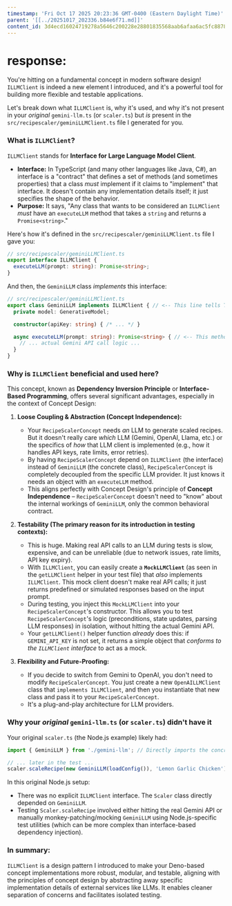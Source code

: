 ```yaml
---
timestamp: 'Fri Oct 17 2025 20:23:36 GMT-0400 (Eastern Daylight Time)'
parent: '[[../20251017_202336.b84e6f71.md]]'
content_id: 3d4ecd16024719278a5646c200228e28801835568aab6afaa6ac5fc8878ff3f9
---
```


# response:

You're hitting on a fundamental concept in modern software design! `ILLMClient` is indeed a new element I introduced, and it's a powerful tool for building more flexible and testable applications.

Let's break down what `ILLMClient` is, why it's used, and why it's not present in your *original* `gemini-llm.ts` (or `scaler.ts`) but *is* present in the `src/recipescaler/geminiLLMClient.ts` file I generated for you.

### What is `ILLMClient`?

`ILLMClient` stands for **Interface for Large Language Model Client**.

* **Interface:** In TypeScript (and many other languages like Java, C#), an interface is a "contract" that defines a set of methods (and sometimes properties) that a class *must* implement if it claims to "implement" that interface. It doesn't contain any implementation details itself; it just specifies the shape of the behavior.
* **Purpose:** It says, "Any class that wants to be considered an `ILLMClient` *must* have an `executeLLM` method that takes a `string` and returns a `Promise<string>`."

Here's how it's defined in the `src/recipescaler/geminiLLMClient.ts` file I gave you:

```typescript
// src/recipescaler/geminiLLMClient.ts
export interface ILLMClient {
  executeLLM(prompt: string): Promise<string>;
}
```

And then, the `GeminiLLM` class *implements* this interface:

```typescript
// src/recipescaler/geminiLLMClient.ts
export class GeminiLLM implements ILLMClient { // <-- This line tells TypeScript that GeminiLLM fulfills the ILLMClient contract
  private model: GenerativeModel;

  constructor(apiKey: string) { /* ... */ }

  async executeLLM(prompt: string): Promise<string> { // <-- This method is required by ILLMClient
    // ... actual Gemini API call logic ...
  }
}
```

### Why is `ILLMClient` beneficial and used here?

This concept, known as **Dependency Inversion Principle** or **Interface-Based Programming**, offers several significant advantages, especially in the context of Concept Design:

1. **Loose Coupling & Abstraction (Concept Independence):**
   * Your `RecipeScalerConcept` needs *an* LLM to generate scaled recipes. But it doesn't really care *which* LLM (Gemini, OpenAI, Llama, etc.) or the specifics of *how* that LLM client is implemented (e.g., how it handles API keys, rate limits, error retries).
   * By having `RecipeScalerConcept` depend on `ILLMClient` (the interface) instead of `GeminiLLM` (the concrete class), `RecipeScalerConcept` is completely decoupled from the specific LLM provider. It just knows it needs an object with an `executeLLM` method.
   * This aligns perfectly with Concept Design's principle of **Concept Independence** – `RecipeScalerConcept` doesn't need to "know" about the internal workings of `GeminiLLM`, only the common behavioral contract.

2. **Testability (The primary reason for its introduction in testing contexts):**
   * This is huge. Making real API calls to an LLM during tests is slow, expensive, and can be unreliable (due to network issues, rate limits, API key expiry).
   * With `ILLMClient`, you can easily create a **`MockLLMClient`** (as seen in the `getLLMClient` helper in your test file) that *also* implements `ILLMClient`. This mock client doesn't make real API calls; it just returns predefined or simulated responses based on the input prompt.
   * During testing, you inject this `MockLLMClient` into your `RecipeScalerConcept`'s constructor. This allows you to test `RecipeScalerConcept`'s logic (preconditions, state updates, parsing LLM responses) in isolation, without hitting the actual Gemini API.
   * Your `getLLMClient()` helper function *already* does this: if `GEMINI_API_KEY` is not set, it returns a simple object that *conforms to the `ILLMClient` interface* to act as a mock.

3. **Flexibility and Future-Proofing:**
   * If you decide to switch from Gemini to OpenAI, you don't need to modify `RecipeScalerConcept`. You just create a new `OpenAILLMClient` class that `implements ILLMClient`, and then you instantiate that new class and pass it to your `RecipeScalerConcept`.
   * It's a plug-and-play architecture for LLM providers.

### Why your *original* `gemini-llm.ts` (or `scaler.ts`) didn't have it

Your original `scaler.ts` (the Node.js example) likely had:

```typescript
import { GeminiLLM } from './gemini-llm'; // Directly imports the concrete class

// ... later in the test ...
scaler.scaleRecipe(new GeminiLLM(loadConfig()), 'Lemon Garlic Chicken'); // Directly instantiates and passes the concrete class
```

In this original Node.js setup:

* There was no explicit `ILLMClient` interface. The `Scaler` class directly depended on `GeminiLLM`.
* Testing `Scaler.scaleRecipe` involved either hitting the real Gemini API or manually monkey-patching/mocking `GeminiLLM` using Node.js-specific test utilities (which can be more complex than interface-based dependency injection).

### In summary:

`ILLMClient` is a design pattern I introduced to make your Deno-based concept implementations more robust, modular, and testable, aligning with the principles of concept design by abstracting away specific implementation details of external services like LLMs. It enables cleaner separation of concerns and facilitates isolated testing.

